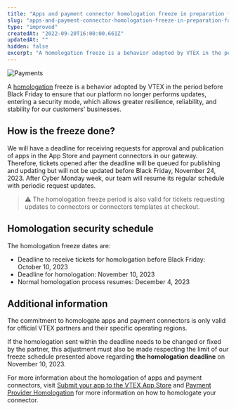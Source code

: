 ```yaml
---
title: "Apps and payment connector homologation freeze in preparation for Black Friday 2023"
slug: "apps-and-payment-connector-homologation-freeze-in-preparation-for-black-friday-2023"
type: "improved"
createdAt: "2022-09-20T16:00:00.661Z"
updatedAt: ""
hidden: false
excerpt: "A homologation freeze is a behavior adopted by VTEX in the period before Black Friday to ensure that our platform no longer performs updates, entering a security mode, which allows greater resilience, reliability, and stability for our customers' businesses."
---
```

![Payments](https://cdn.jsdelivr.net/gh/vtexdocs/dev-portal-content@main/images/payment-connector-homologation-freeze-in-preparation-for-black-friday-0.png)

A [homologation](https://developers.vtex.com/vtex-rest-api/docs/payments-integration-payment-provider-homologation) freeze is a behavior adopted by VTEX in the period before Black Friday to ensure that our platform no longer performs updates, entering a security mode, which allows greater resilience, reliability, and stability for our customers' businesses.

## How is the freeze done?

We will have a deadline for receiving requests for approval and publication of apps in the App Store and payment connectors in our gateway. Therefore, tickets opened after the deadline will be queued for publishing and updating but will not be updated before Black Friday, November 24, 2023. After Cyber Monday week, our team will resume its regular schedule with periodic request updates.

>⚠️ The homologation freeze period is also valid for tickets requesting updates to connectors or connectors templates at checkout.

## Homologation security schedule

The homologation freeze dates are:

- Deadline to receive tickets for homologation before Black Friday: October 10, 2023
- Deadline for homologation: November 10, 2023
- Normal homologation process resumes: December 4, 2023

## Additional information

The commitment to homologate apps and payment connectors is only valid for official VTEX partners and their specific operating regions.

If the homologation sent within the deadline needs to be changed or fixed by the partner, this adjustment must also be made respecting the limit of our freeze schedule presented above regarding **the homologation deadline** on November 10, 2023.

For more information about the homologation of apps and payment connectors, visit [Submit your app to the VTEX App Store](https://developers.vtex.com/docs/guides/vtex-io-documentation-submitting-your-app-in-the-vtex-app-store) and [Payment Provider Homologation](https://developers.vtex.com/vtex-rest-api/docs/payments-integration-payment-provider-homologation) for more information on how to homologate your connector.
